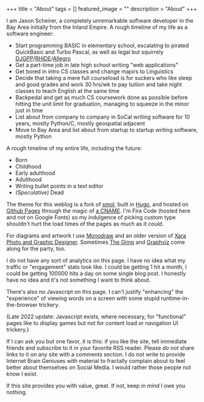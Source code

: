 +++
title =  "About"
tags = []
featured_image = ""
description = "About"
+++

I am Jason Scheirer, a completely unremarkable software developer in the Bay Area initially from the Inland Empire. A rough timeline of my life as a software engineer:

* Start programming BASIC in elementary school, escalating to pirated QuickBasic and Turbo Pascal, as well as legal but squirrely [DJGPP](http://www.delorie.com/djgpp/)/[RHIDE](http://www.rhide.com/)/[Allegro](https://liballeg.org/)
* Get a part-time job in late high school writing "web applications"
* Get bored in intro CS classes and change majors to Linguistics
* Decide that taking a mere full courseload is for suckers who like sleep and good grades and work 30 hrs/wk to pay tuition and take night classes to teach English at the same time
* Backpedal and get as much CS coursework done as possible before hitting the unit limit for graduation, managing to squeeze in the minor just in time
* List about from company to company in SoCal writing software for 10 years, mostly Python/C, mostly geospatial adjacent
* Move to Bay Area and list about from startup to startup writing software, mostly Python

A rough timeline of my entire life, including the future:

* Born
* Childhood
* Early adulthood
* Adulthood
* Writing bullet points in a text editor
* _(Speculative)_ Dead

The theme for this weblog is a fork of [smol](https://github.com/colorchestra/smol), built in [Hugo](https://gohugo.io/), and hosted on [Github Pages](https://pages.github.com/) through the magic of [a CNAME](https://docs.github.com/en/github/working-with-github-pages/configuring-a-custom-domain-for-your-github-pages-site). I'm Fira Code (hosted here and not on Google Fonts) so my indulgence of picking custom type shouldn't hurt the load times of the pages as much as it _could_.

For diagrams and artwork I use [Monodraw](https://monodraw.helftone.com/) and an older version of [Xara Photo and Graphic Designer](https://www.xara.com/us/photo-graphic-designer/). Sometimes [The Gimp](https://www.gimp.org/) and [Graphviz](https://graphviz.org/) come along for the party, too.

I do not have any sort of analytics on this page. I have no idea what my traffic or "engagement" stats look like. I could be getting 1 hit a month, I could be getting 100000 hits a day on some single blog post. I honestly have no idea and it's not something I want to think about.

There's also no Javascript on this page. I can't justify "enhancing" the "experience" of viewing words on a screen with some stupid runtime-in-the-browser trickery.

(Late 2022 update: Javascript exists, where necessary, for "functional" pages like to display games but not for content load or navigation UI trickery.)

If I can ask you but one favor, it is this: if you like the site, tell immediate friends and subscribe to it in your favorite RSS reader. Please _do not_ share links to it on any site with a comments section. I do not write to provide Internet Brain Geniuses with material to fractally complain about to feel better about themselves on Social Media. I would rather those people not know I exist.

If this site provides you with value, great. If not, keep in mind I owe you nothing.
